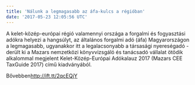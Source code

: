```yaml
---
title: 'Nálunk a legmagasabb az áfa-kulcs a régióban'
date: '2017-05-23 12:05:56 UTC'
---
```


A kelet-közép-európai régió valamennyi országa a forgalmi és fogyasztási adókra helyezi a hangsúlyt, az általános forgalmi adó (áfa) Magyarországon a legmagasabb, ugyanakkor itt a legalacsonyabb a társasági nyereségadó - derült ki a Mazars nemzetközi könyvvizsgáló és tanácsadó vállalat ötödik alkalommal megjelent Kelet-Közép-Európai Adókalauz 2017 (Mazars CEE TaxGuide 2017) című kiadványából.


Bővebben<http://ift.tt/2qcEQjY>
